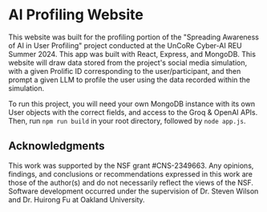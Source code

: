 AI Profiling Website
=======================
This website was built for the profiling portion of the "Spreading Awareness of AI in User Profiling" project conducted at the UnCoRe Cyber-AI REU Summer 2024. This app was built with React, Express, and MongoDB. This website will draw data stored from the project's social media simulation, with a given Prolific ID corresponding to the user/participant, and then prompt a given LLM to profile the user using the data recorded within the simulation.

To run this project, you will need your own MongoDB instance with its own User objects with the correct fields, and access to the Groq & OpenAI APIs. Then, run ``npm run build`` in your root directory, followed by ``node app.js``.

## Acknowledgments 
This work was supported by the NSF grant #CNS-2349663.  Any opinions, findings, and conclusions or recommendations expressed in this work are those of the author(s) and do not necessarily reflect the views of the NSF. Software development occurred under the supervision of Dr. Steven Wilson and Dr. Huirong Fu at Oakland University. 